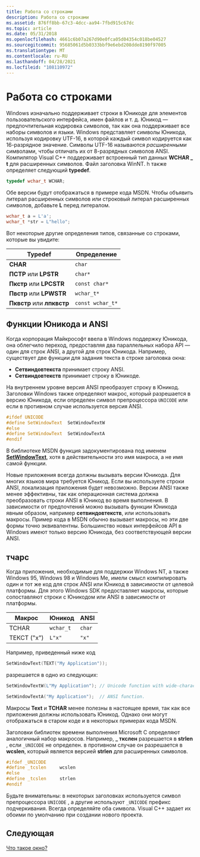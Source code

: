 ```yaml
---
title: Работа со строками
description: Работа со строками
ms.assetid: 876ff8bb-67c3-4dcc-aa94-7fbd915c67dc
ms.topic: article
ms.date: 05/31/2018
ms.openlocfilehash: 4661c6b07a267d90e0fca05d04354c018be04527
ms.sourcegitcommit: 95685061d5b0333bbf9e6ebd208dde8190f97005
ms.translationtype: MT
ms.contentlocale: ru-RU
ms.lasthandoff: 04/28/2021
ms.locfileid: "108110972"
---
```

# <a name="working-with-strings"></a>Работа со строками

Windows изначально поддерживает строки в Юникоде для элементов пользовательского интерфейса, имен файлов и т. д. Юникод — предпочтительная кодировка символов, так как она поддерживает все наборы символов и языки. Windows представляет символы Юникода, используя кодировку UTF-16, в которой каждый символ кодируется как 16-разрядное значение. Символы UTF-16 называются *расширенными* символами, чтобы отличать их от 8-разрядных символов ANSI. Компилятор Visual C++ поддерживает встроенный тип данных **WCHAR \_ t** для расширенных символов. Файл заголовка WinNT. h также определяет следующий **typedef**.


```C++
typedef wchar_t WCHAR;
```



Обе версии будут отображаться в примере кода MSDN. Чтобы объявить литерал расширенных символов или строковый литерал расширенных символов, добавьте **L** перед литералом.


```C++
wchar_t a = L'a';
wchar_t *str = L"hello";
```



Вот некоторые другие определения типов, связанные со строками, которые вы увидите:



| Typedef                   | Определение       |
|---------------------------|------------------|
| **CHAR**                  | `char`           |
| **ПСТР** или **LPSTR**     | `char*`          |
| **Пкстр** или **LPCSTR**   | `const char*`    |
| **Пвстр** или **LPWSTR**   | `wchar_t*`       |
| **Пквстр** или **лпквстр** | `const wchar_t*` |



 

## <a name="unicode-and-ansi-functions"></a>Функции Юникода и ANSI

Когда корпорация Майкрософт ввела в Windows поддержку Юникода, она облегчило переход, предоставляя два параллельных набора API — один для строк ANSI, а другой для строк Юникода. Например, существует две функции для задания текста в строке заголовка окна:

-   **Сетвиндовтекста** принимает строку ANSI.
-   **Сетвиндовтекств** принимает строку в Юникоде.

На внутреннем уровне версия ANSI преобразует строку в Юникод. Заголовки Windows также определяют макрос, который разрешается в версию Юникода, если определен символ препроцессора `UNICODE` или если в противном случае используется версия ANSI.


```C++
#ifdef UNICODE
#define SetWindowText  SetWindowTextW
#else
#define SetWindowText  SetWindowTextA
#endif 
```



В библиотеке MSDN функция задокументирована под именем [**SetWindowText**](/windows/desktop/api/winuser/nf-winuser-setwindowtexta), хотя в действительности это имя макроса, а не имя самой функции.

Новые приложения всегда должны вызывать версии Юникода. Для многих языков мира требуется Юникод. Если вы используете строки ANSI, локализация приложения будет невозможно. Версии ANSI также менее эффективны, так как операционная система должна преобразовать строки ANSI в Юникод во время выполнения. В зависимости от предпочтений можно вызывать функции Юникода явным образом, например **сетвиндовтекств**, или использовать макросы. Пример кода в MSDN обычно вызывает макросы, но эти две формы точно эквивалентны. Большинство новых интерфейсов API в Windows имеют только версию Юникода, без соответствующей версии ANSI.

## <a name="tchars"></a>тчарс

Когда приложения, необходимые для поддержки Windows NT, а также Windows 95, Windows 98 и Windows Me, имели смысл компилировать один и тот же код для строк ANSI или Юникод в зависимости от целевой платформы. Для этого Windows SDK предоставляет макросы, которые сопоставляют строки с Юникодом или ANSI в зависимости от платформы.



| Макрос     | Юникод   | ANSI   |
|-----------|-----------|--------|
| TCHAR     | `wchar_t` | `char` |
| ТЕКСТ ("x") | `L"x"`    | `"x"`  |



 

Например, приведенный ниже код


```C++
SetWindowText(TEXT("My Application"));
```



разрешается в одно из следующих:


```C++
SetWindowTextW(L"My Application"); // Unicode function with wide-character string.

SetWindowTextA("My Application");  // ANSI function.
```



Макросы **Text** и **TCHAR** менее полезны в настоящее время, так как все приложения должны использовать Юникод. Однако они могут отображаться в старом коде и в некоторых примерах кода MSDN.

Заголовки библиотек времени выполнения Microsoft C определяют аналогичный набор макросов. Например, **\_ ткслен** разрешается в **strlen** , если `_UNICODE` не определен. в противном случае он разрешается в **wcslen**, который является версией **strlen** для расширенных символов.


```C++
#ifdef _UNICODE
#define _tcslen     wcslen
#else
#define _tcslen     strlen
#endif 
```



Будьте внимательны: в некоторых заголовках используется символ препроцессора `UNICODE` , а другие используют `_UNICODE` префикс подчеркивания. Всегда определяйте оба символа. Visual C++ задает их обоими по умолчанию при создании нового проекта.

## <a name="next"></a>Следующая

[Что такое окно?](what-is-a-window-.md)

 

 
